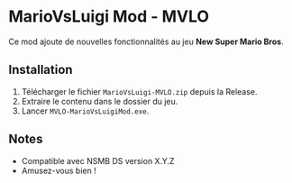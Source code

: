 # MarioVsLuigi Mod - MVLO

Ce mod ajoute de nouvelles fonctionnalités au jeu **New Super Mario Bros**.

## Installation
1. Télécharger le fichier `MarioVsLuigi-MVLO.zip` depuis la Release.
2. Extraire le contenu dans le dossier du jeu.
3. Lancer `MVLO-MarioVsLuigiMod.exe`.

## Notes
- Compatible avec NSMB DS version X.Y.Z
- Amusez-vous bien !

